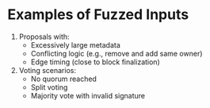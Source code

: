 # Examples of Fuzzed Inputs

1. Proposals with:
   * Excessively large metadata
   * Conflicting logic (e.g., remove and add same owner)
   * Edge timing (close to block finalization)
2. Voting scenarios:
   * No quorum reached
   * Split voting
   * Majority vote with invalid signature
